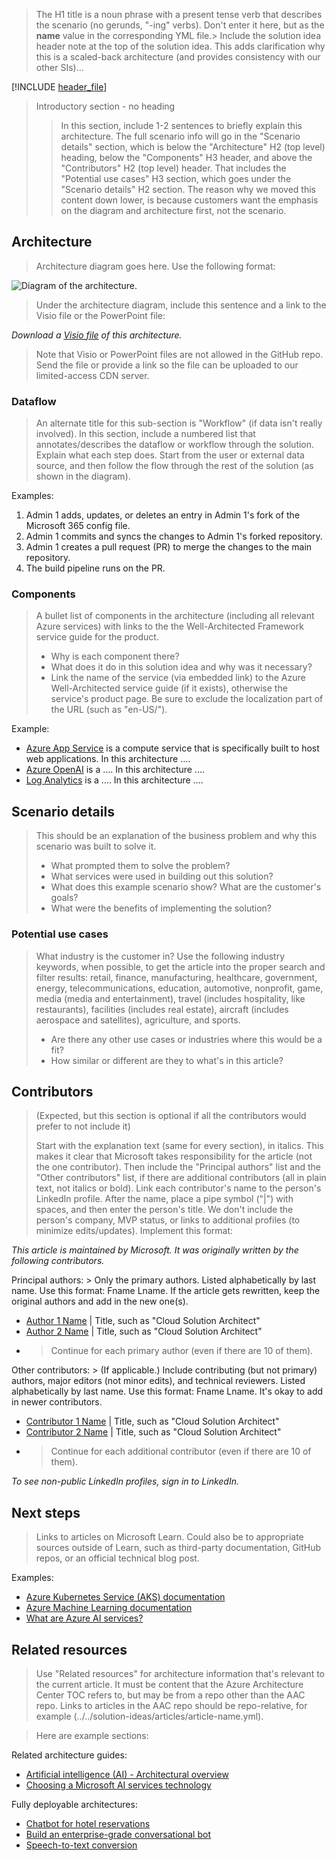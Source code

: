 <!-- Don't add metadata to this Markdown file. Use the browser header template to create a YAML file that contains your metadata. -->

> The H1 title is a noun phrase with a present tense verb that describes the scenario (no gerunds, "-ing" verbs). Don't enter it here, but as the **name** value in the corresponding YML file.> 
> Include the solution idea header note at the top of the solution idea. This adds clarification why this is a scaled-back architecture (and provides consistency with our other SIs)...

[!INCLUDE [header_file](../../../includes/sol-idea-header.md)]

> Introductory section - no heading
>> In this section, include 1-2 sentences to briefly explain this architecture. 
>> The full scenario info will go in the "Scenario details" section, which is below the "Architecture" H2 (top level) heading, below the "Components" H3 header, and above the "Contributors" H2 (top level) header. That includes the "Potential use cases" H3 section, which goes under the "Scenario details" H2 section. The reason why we moved this content down lower, is because customers want the emphasis on the diagram and architecture first, not the scenario.

## Architecture

> Architecture diagram goes here. Use the following format:

![Diagram of the <solution name> architecture.](./images/<file-name>.png)

> Under the architecture diagram, include this sentence and a link to the Visio file or the PowerPoint file:

*Download a [Visio file](https://arch-center.azureedge.net/[file-name].vsdx) of this architecture.*

> Note that Visio or PowerPoint files are not allowed in the GitHub repo. Send the file or provide a link so the file can be uploaded to our limited-access CDN server.

### Dataflow

> An alternate title for this sub-section is "Workflow" (if data isn't really involved).
> In this section, include a numbered list that annotates/describes the dataflow or workflow through the solution. Explain what each step does. Start from the user or external data source, and then follow the flow through the rest of the solution (as shown in the diagram).

Examples:

1. Admin 1 adds, updates, or deletes an entry in Admin 1's fork of the Microsoft 365 config file.
2. Admin 1 commits and syncs the changes to Admin 1's forked repository.
3. Admin 1 creates a pull request (PR) to merge the changes to the main repository.
4. The build pipeline runs on the PR.

### Components

> A bullet list of components in the architecture (including all relevant Azure services) with links to the the Well-Architected Framework service guide for the product.
>
> - Why is each component there?
> - What does it do in this solution idea and why was it necessary?
> - Link the name of the service (via embedded link) to the Azure Well-Architected service guide (if it exists), otherwise the service's product page. Be sure to exclude the localization part of the URL (such as "en-US/").

Example:

- [Azure App Service](https://azure.microsoft.com/services/app-service) is a compute service that is specifically built to host web applications. In this architecture ….
- [Azure OpenAI](/azure/well-architected/service-guides/azure-openai) is a …. In this architecture ….
- [Log Analytics](/azure/well-architected/service-guides/azure-log-analytics) is a …. In this architecture ….

## Scenario details

> This should be an explanation of the business problem and why this scenario was built to solve it.
>
> - What prompted them to solve the problem?
> - What services were used in building out this solution?
> - What does this example scenario show? What are the customer's goals?
> - What were the benefits of implementing the solution?

### Potential use cases

> What industry is the customer in? Use the following industry keywords, when possible, to get the article into the proper search and filter results: retail, finance, manufacturing, healthcare, government, energy, telecommunications, education, automotive, nonprofit, game, media (media and entertainment), travel (includes hospitality, like restaurants), facilities (includes real estate), aircraft (includes aerospace and satellites), agriculture, and sports.
>
> - Are there any other use cases or industries where this would be a fit?
> - How similar or different are they to what's in this article?

## Contributors

> (Expected, but this section is optional if all the contributors would prefer to not include it)
>
> Start with the explanation text (same for every section), in italics. This makes it clear that Microsoft takes responsibility for the article (not the one contributor). Then include the "Principal authors" list and the "Other contributors" list, if there are additional contributors (all in plain text, not italics or bold). Link each contributor's name to the person's LinkedIn profile. After the name, place a pipe symbol ("|") with spaces, and then enter the person's title. We don't include the person's company, MVP status, or links to additional profiles (to minimize edits/updates). Implement this format:

*This article is maintained by Microsoft. It was originally written by the following contributors.*

Principal authors: > Only the primary authors. Listed alphabetically by last name. Use this format: Fname Lname. If the article gets rewritten, keep the original authors and add in the new one(s).

- [Author 1 Name](https://linkedin.com/in/ProfileURL) | Title, such as "Cloud Solution Architect"
- [Author 2 Name](https://linkedin.com/in/ProfileURL) | Title, such as "Cloud Solution Architect"
- > Continue for each primary author (even if there are 10 of them).

Other contributors: > (If applicable.) Include contributing (but not primary) authors, major editors (not minor edits), and technical reviewers. Listed alphabetically by last name. Use this format: Fname Lname. It's okay to add in newer contributors.

- [Contributor 1 Name](https://linkedin.com/in/ProfileURL) | Title, such as "Cloud Solution Architect"
- [Contributor 2 Name](https://linkedin.com/in/ProfileURL) | Title, such as "Cloud Solution Architect"
- > Continue for each additional contributor (even if there are 10 of them).

*To see non-public LinkedIn profiles, sign in to LinkedIn.*

## Next steps

> Links to articles on Microsoft Learn. Could also be to appropriate sources outside of Learn, such as third-party documentation, GitHub repos, or an official technical blog post.

Examples:

- [Azure Kubernetes Service (AKS) documentation](/azure/aks)
- [Azure Machine Learning documentation](/azure/machine-learning)
- [What are Azure AI services?](/azure/ai-services/what-are-ai-services)

## Related resources

> Use "Related resources" for architecture information that's relevant to the current article. It must be content that the Azure Architecture Center TOC refers to, but may be from a repo other than the AAC repo.
> Links to articles in the AAC repo should be repo-relative, for example (../../solution-ideas/articles/article-name.yml).

> Here are example sections:

Related architecture guides:

- [Artificial intelligence (AI) - Architectural overview](/azure/architecture/data-guide/big-data/ai-overview)
- [Choosing a Microsoft AI services technology](/azure/architecture/data-guide/technology-choices/cognitive-services)

Fully deployable architectures:

- [Chatbot for hotel reservations](/azure/architecture/example-scenario/ai/commerce-chatbot)
- [Build an enterprise-grade conversational bot](/azure/architecture/reference-architectures/ai/conversational-bot)
- [Speech-to-text conversion](/azure/architecture/reference-architectures/ai/speech-ai-ingestion)